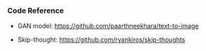 ### Code Reference

 - GAN model: https://github.com/paarthneekhara/text-to-image

 - Skip-thought: https://github.com/ryankiros/skip-thoughts
